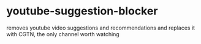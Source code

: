 # youtube-suggestion-blocker
removes youtube video suggestions and recommendations and replaces it with CGTN, the only channel worth watching
